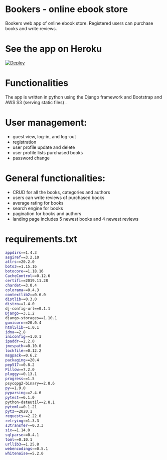 # Bookers - online ebook store
Bookers web app of online ebook store. Registered users can purchase books and write reviews.

# See the app on Heroku
<a href="https://ebookstorebookers.herokuapp.com">
  <img src="https://www.herokucdn.com/deploy/button.svg" alt="Deploy">
</a>

# Functionalities
The app is written in python using the Django framework and Bootstrap and AWS S3 (serving static files)     .

# User management:
- guest view, log-in, and log-out
- registration
- user profile update and delete
- user profile lists purchased books
- password change

# General functionalities:
- CRUD for all the books, categories and authors
- users can write reviews of purchased books
- average rating for books
- search engine for books
- pagination for books and authors
- landing page includes 5 newest books and 4 newest reviews

# requirements.txt
```sh
appdirs==1.4.3
asgiref==3.2.10
attrs==20.2.0
boto3==1.15.16
botocore==1.18.16
CacheControl==0.12.6
certifi==2019.11.28
chardet==3.0.4
colorama==0.4.3
contextlib2==0.6.0
distlib==0.3.0
distro==1.4.0
dj-config-url==0.1.1
Django==3.1.2
django-storages==1.10.1
gunicorn==20.0.4
html5lib==1.0.1
idna==2.8
iniconfig==1.0.1
ipaddr==2.2.0
jmespath==0.10.0
lockfile==0.12.2
msgpack==0.6.2
packaging==20.4
pep517==0.8.2
Pillow==7.2.0
pluggy==0.13.1
progress==1.5
psycopg2-binary==2.8.6
py==1.9.0
pyparsing==2.4.6
pytest==6.1.0
python-dateutil==2.8.1
pytoml==0.1.21
pytz==2020.1
requests==2.22.0
retrying==1.3.3
s3transfer==0.3.3
six==1.14.0
sqlparse==0.4.1
toml==0.10.1
urllib3==1.25.8
webencodings==0.5.1
whitenoise==5.2.0
```

